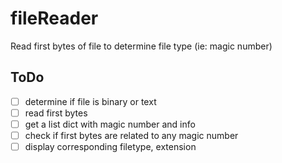 # fileReader
Read first bytes of file to determine file type (ie: magic number)

## ToDo
- [ ] determine if file is binary or text 
- [ ] read first bytes
- [ ] get a list dict with magic number and info
- [ ] check if first bytes are related to any magic number
- [ ] display corresponding filetype, extension
